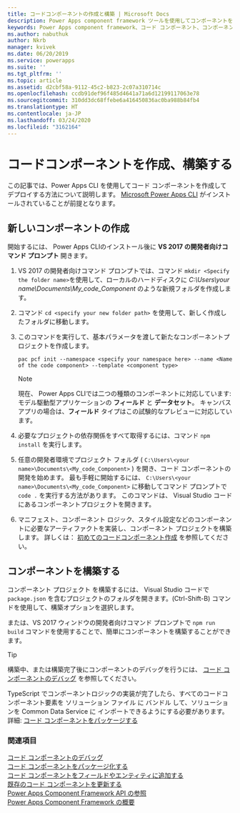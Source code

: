 ```yaml
---
title: コードコンポーネントの作成と構築 | Microsoft Docs
description: Power Apps component framework ツールを使用してコンポーネントを作成する
keywords: Power Apps component framework、コード コンポーネント、コンポーネント フレームワーク
ms.author: nabuthuk
author: Nkrb
manager: kvivek
ms.date: 06/20/2019
ms.service: powerapps
ms.suite: ''
ms.tgt_pltfrm: ''
ms.topic: article
ms.assetid: d2cbf58a-9112-45c2-b823-2c07a310714c
ms.openlocfilehash: ccdb91def96f485d4641a71a6d12199117063e78
ms.sourcegitcommit: 310dd3dc68ffebe6a416450836ac0ba988b84fb4
ms.translationtype: HT
ms.contentlocale: ja-JP
ms.lasthandoff: 03/24/2020
ms.locfileid: "3162164"
---
```

# <a name="create-and-build-a-code-component"></a>コードコンポーネントを作成、構築する

この記事では、Power Apps CLI を使用してコード コンポーネントを作成してデプロイする方法について説明します。 [Microsoft Power Apps CLI](https://aka.ms/PowerAppsCLI) がインストールされていることが前提となります。

## <a name="create-a-new-component"></a>新しいコンポーネントの作成

開始するには、 Power Apps CLIのインストール後に **VS 2017 の開発者向けコマンド プロンプト** 開きます。

1. VS 2017 の開発者向けコマンド プロンプトでは、コマンド `mkdir <Specify the folder name>`を使用して、ローカルのハードディスクに *C:\Users\your name\Documents\My_code_Component* のような新規フォルダを作成します。
2. コマンド `cd <specify your new folder path>` を使用して、新しく作成したフォルダに移動します。
3. このコマンドを実行して、基本パラメータを渡して新たなコンポーネントプロジェクトを作成します。

    ```CLI
    pac pcf init --namespace <specify your namespace here> --name <Name of the code component> --template <component type>
    ```
 
   > [!NOTE]
   > 現在、 Power Apps CLIでは二つの種類のコンポーネントに対応しています: モデル駆動型アプリケーションの **フィールド** と **データセット**。  キャンバス アプリの場合は、**フィールド** タイプはこの試験的なプレビューに対応しています。

4. 必要なプロジェクトの依存関係をすべて取得するには、コマンド `npm install` を実行します。
5. 任意の開発者環境でプロジェクト フォルダ ( `C:\Users\<your name>\Documents\<My_code_Component>` ) を開き、コード コンポーネントの開発を始めます。 最も手軽に開始するには、 `C:\Users\<your name>\Documents\<My_code_Component>` に移動してコマンド プロンプトで `code .` を実行する方法があります。 このコマンドは、 Visual Studio コードにあるコンポーネントプロジェクトを開きます。
6. マニフェスト、コンポーネント ロジック、スタイル設定などのコンポーネントに必要なアーティファクトを実装し、コンポーネント プロジェクトを構築します。 詳しくは： [初めてのコードコンポーネント作成](implementing-controls-using-typescript.md) を参照してください。

## <a name="build-your-component"></a>コンポーネントを構築する

コンポーネント プロジェクト を構築するには、 Visual Studio コードで `package.json` を含むプロジェクトのフォルダを開きます。(Ctrl-Shift-B) コマンドを使用して、構築オプションを選択します。 

または、VS 2017 ウィンドウの開発者向けコマンド プロンプトで  `npm run build` コマンドを使用することで、簡単にコンポーネントを構築することができます。

> [!TIP]
> 構築中、または構築完了後にコンポーネントのデバッグを行うには、 [コード コンポーネントのデバッグ](debugging-custom-controls.md) を参照してください。

TypeScript でコンポーネントロジックの実装が完了したら、すべてのコードコンポーネント要素を ソリューション ファイル に バンドル して、ソリューションを Common Data Service に インポートできるようにする必要があります。 詳細: [コード コンポーネントをパッケージする](import-custom-controls.md)

### <a name="see-also"></a>関連項目

[コード コンポーネントのデバッグ](debugging-custom-controls.md)<br/>
[コード コンポーネントをパッケージ化する](import-custom-controls.md)<br/>
[コード コンポーネントをフィールドやエンティティに追加する](add-custom-controls-to-a-field-or-entity.md)<br/>
[既存のコード コンポーネントを更新する](updating-existing-controls.md)<br/>
[Power Apps Component Framework API の参照](reference/index.md)<br/>
[Power Apps Component Framework の概要](overview.md)

